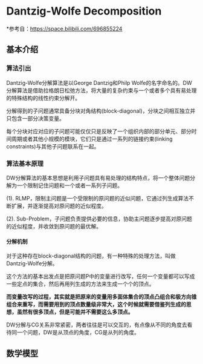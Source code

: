 # Dantzig-Wolfe Decomposition

*参考自：https://space.bilibili.com/696855224

## 基本介绍

### 算法引出

Dantzig-Wolfe分解算法是以George Dantzig和Philp Wolfe的名字命名的。DW分解算法是借助拉格朗日松弛方法，将大量的复杂约束与一个或者多个具有易处理的特殊结构的线性约束分解开。

分解得到的子问题通常具备分块对角结构(block-diagonal)，分块之间相互独立并只包含一部分决策变量。

每个分块对应对应的子问题可能仅仅只是反映了一个组织内部的部分单元、部分时间周期或者其他小规模的模块，它们只是通过一系列的链接约束(linking constraints)与其他子问题联系在一起。

### 算法基本原理

DW分解算法的基本思想是利用子问题具有易处理的结构特点，将一个整体问题分解为一个限制记住问题和一个或者一系列子问题。

(1). RLMP，限制主问题是一个受限制的原问题的近似问题，它通过列生成算法不断扩展，并逐渐提高对原问题的近似程度。

(2). Sub-Problem，子问题负责提供必要的信息，协助主问题逐步提高对原问题的近似程度，并收敛到原问题的最优解。

#### 分解机制

对于这种存在block-diagonal结构的问题，有一种特殊的处理方法，叫做Dantzig-Wolfe分解。

这个方法的基本出发点是把原问题P中的变量进行改写，任何一个变量都可以写成一些定点的集合，然后再用列生成的方法来生成一个个的顶点。

**而变量改写的过程，其实就是把原来的变量用多面体集合的顶点凸组合和极方向锥组合来重写，而需要用到的顶点数量级非常大，这个时候就需要借鉴列生成的思想，虽然有很多顶点，但是可能并不需要这么多顶点。**

DW分解与CG关系非常紧密，两者往往是可以交互的，有点像从不同的角度去看待同一个问题，DW是从顶点的角度，CG是从列的角度。

## 数学模型

